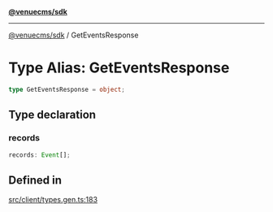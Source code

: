 [**@venuecms/sdk**](../Index.md)

***

[@venuecms/sdk](../Index.md) / GetEventsResponse

# Type Alias: GetEventsResponse

```ts
type GetEventsResponse = object;
```

## Type declaration

### records

```ts
records: Event[];
```

## Defined in

[src/client/types.gen.ts:183](https://github.com/venuecms/sdk/blob/2faabdda7b7d9b2854d4c3073cb04e69d28f92c8/src/client/types.gen.ts#L183)
